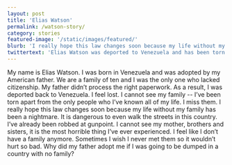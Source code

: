 ```yaml
---
layout: post
title: 'Elias Watson'
permalink: /watson-story/
category: stories
featured-image: '/static/images/featured/'
blurb: 'I really hope this law changes soon because my life without my family has been a nightmare.'
twittertext: 'Elias Watson was deported to Venezuela and has been torn apart from his family. %23KeepUsHome'
---
```


My name is Elias Watson. I was born in Venezuela and was adopted by my American father. We are a family of ten and I was the only one who lacked citizenship. My father didn’t process the right paperwork. As a result, I was deported back to Venezuela. I feel lost. I cannot see my family -- I’ve been torn apart from the only people who I’ve known all of my life. I miss them. I really hope this law changes soon because my life without my family has been a nightmare. It is dangerous to even walk the streets in this country. I’ve already been robbed at gunpoint. I cannot see my mother, brothers and sisters, it is the most horrible thing I’ve ever experienced. I feel like I don’t have a family anymore. Sometimes I wish I never met them so it wouldn’t hurt so bad. Why did my father adopt me if I was going to be dumped in a country with no family?
